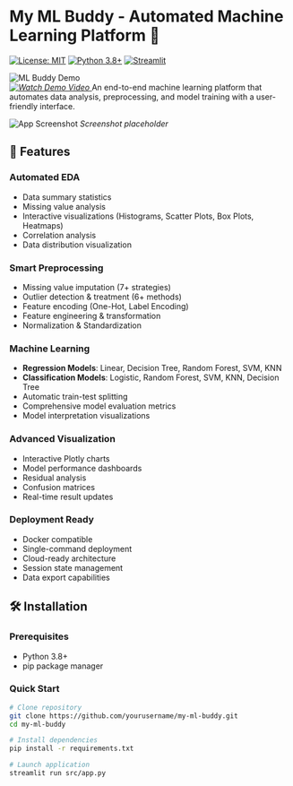 # My ML Buddy - Automated Machine Learning Platform 🚀

[![License: MIT](https://img.shields.io/badge/License-MIT-yellow.svg)](https://opensource.org/licenses/MIT)
[![Python 3.8+](https://img.shields.io/badge/Python-3.8%2B-blue.svg)](https://www.python.org/downloads/)
[![Streamlit](https://img.shields.io/badge/Streamlit-1.22.0-FF4B4B.svg)](https://streamlit.io)

![ML Buddy Demo](https://img.shields.io/badge/Demo-Video_Available-red?style=flat&logo=youtube)  
[*![Watch Demo Video](https://youtu.be/j7-GOT51-e0?si=KvzMIUEU4CnNHr47)*
](https://www.youtube.com/watch?v=j7-GOT51-e0&t=15s)
An end-to-end machine learning platform that automates data analysis, preprocessing, and model training with a user-friendly interface.

![App Screenshot](https://via.placeholder.com/800x400.png?text=My+ML+Buddy+Interface) *Screenshot placeholder*

## 🌟 Features

### Automated EDA
- Data summary statistics
- Missing value analysis
- Interactive visualizations (Histograms, Scatter Plots, Box Plots, Heatmaps)
- Correlation analysis
- Data distribution visualization

### Smart Preprocessing
- Missing value imputation (7+ strategies)
- Outlier detection & treatment (6+ methods)
- Feature encoding (One-Hot, Label Encoding)
- Feature engineering & transformation
- Normalization & Standardization

### Machine Learning
- **Regression Models**: Linear, Decision Tree, Random Forest, SVM, KNN
- **Classification Models**: Logistic, Random Forest, SVM, KNN, Decision Tree
- Automatic train-test splitting
- Comprehensive model evaluation metrics
- Model interpretation visualizations

### Advanced Visualization
- Interactive Plotly charts
- Model performance dashboards
- Residual analysis
- Confusion matrices
- Real-time result updates

### Deployment Ready
- Docker compatible
- Single-command deployment
- Cloud-ready architecture
- Session state management
- Data export capabilities

## 🛠 Installation

### Prerequisites
- Python 3.8+
- pip package manager

### Quick Start
```bash
# Clone repository
git clone https://github.com/yourusername/my-ml-buddy.git
cd my-ml-buddy

# Install dependencies
pip install -r requirements.txt

# Launch application
streamlit run src/app.py
